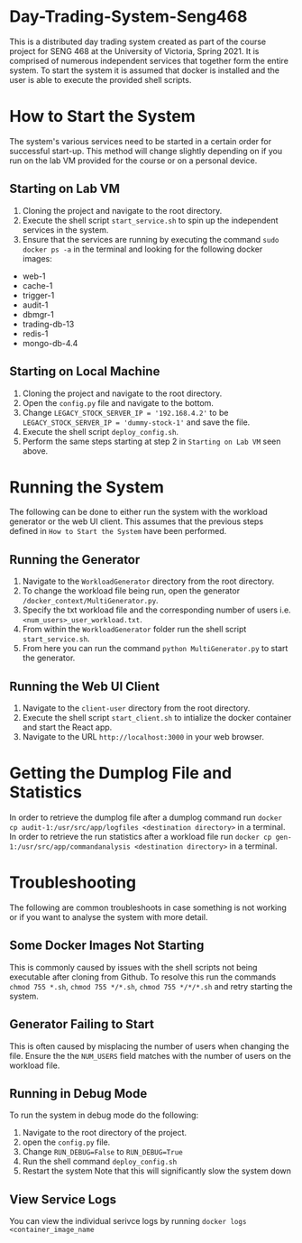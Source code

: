 # Day-Trading-System-Seng468
This is a distributed day trading system created as part of the course project for SENG 468 at the University of Victoria, Spring 2021.
It is comprised of numerous independent services that together form the entire system. To start the system it is assumed that docker is installed and the user is able to execute the provided shell scripts.

# How to Start the System
The system's various services need to be started in a certain order for successful start-up. This method will change slightly depending on if you run on the lab VM provided for the course or on a personal device.

## Starting on Lab VM
1. Cloning the project and navigate to the root directory. 
2. Execute the shell script `start_service.sh` to spin up the independent services in the system. 
3. Ensure that the services are running by executing the command `sudo docker ps -a` in the terminal and looking for the following docker images:
* web-1
* cache-1
* trigger-1
* audit-1
* dbmgr-1
* trading-db-13
* redis-1
* mongo-db-4.4

## Starting on Local Machine
1. Cloning the project and navigate to the root directory. 
2. Open the `config.py` file and navigate to the bottom.
3. Change `LEGACY_STOCK_SERVER_IP = '192.168.4.2'` to be `LEGACY_STOCK_SERVER_IP = 'dummy-stock-1'` and save the file.
4. Execute the shell script `deploy_config.sh`.
5. Perform the same steps starting at step 2 in `Starting on Lab VM` seen above.

# Running the System
The following can be done to either run the system with the workload generator or the web UI client. This assumes that the previous steps defined in `How to Start the System` have been performed. 

## Running the Generator
1. Navigate to the `WorkloadGenerator` directory from the root directory.
2. To change the workload file being run, open the generator `/docker_context/MultiGenerator.py`.
3. Specify the txt workload file and the corresponding number of users i.e. `<num_users>_user_workload.txt`.
4. From within the `WorkloadGenerator` folder run the shell script `start_service.sh`.
5. From here you can run the command `python MultiGenerator.py` to start the generator.

## Running the Web UI Client
1. Navigate to the `client-user` directory from the root directory.
2. Execute the shell script `start_client.sh` to intialize the docker container and start the React app.
3. Navigate to the URL `http://localhost:3000` in your web browser.

# Getting the Dumplog File and Statistics
In order to retrieve the dumplog file after a dumplog command run `docker cp audit-1:/usr/src/app/logfiles <destination directory>` in a terminal.
In order to retrieve the run statistics after a workload file run `docker cp gen-1:/usr/src/app/commandanalysis <destination directory>` in a terminal.

# Troubleshooting
The following are common troubleshoots in case something is not working or if you want to analyse the system with more detail.

## Some Docker Images Not Starting
This is commonly caused by issues with the shell scripts not being executable after cloning from Github. 
To resolve this run the commands `chmod 755 *.sh`, `chmod 755 */*.sh`, `chmod 755 */*/*.sh` and retry starting the system.

## Generator Failing to Start
This is often caused by misplacing the number of users when changing the file. Ensure the the `NUM_USERS` field matches with the number of users on the workload file.

## Running in Debug Mode
To run the system in debug mode do the following:
1. Navigate to the root directory of the project.
2. open the `config.py` file.
3. Change `RUN_DEBUG=False` to `RUN_DEBUG=True` 
4. Run the shell command `deploy_config.sh` 
5. Restart the system
Note that this will significantly slow the system down

## View Service Logs
You can view the individual serivce logs by running `docker logs <container_image_name`
